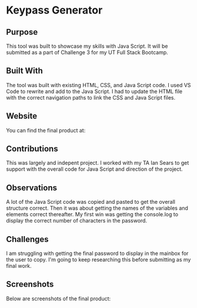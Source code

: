 # Keypass Generator

## Purpose
This tool was built to showcase my skills with Java Script. It will be submitted as a part of Challenge 3 for my UT Full Stack Bootcamp.

## Built With
The tool was built with existing HTML, CSS, and Java Script code. I used VS Code to rewrite and add to the Java Script. I had to update the HTML file with the correct navigation paths to link the CSS and Java Script files.

## Website
You can find the final product at:

## Contributions
This was largely and indepent project. I worked with my TA Ian Sears to get support with the overall code for Java Script and direction of the project.

## Observations
A lot of the Java Script code was copied and pasted to get the overall structure correct. Then it was about getting the names of the variables and elements correct thereafter. My first win was getting the console.log to display the correct number of characters in the password.

## Challenges
I am struggling with getting the final password to display in the mainbox for the user to copy. I'm going to keep researching this before submitting as my final work.

## Screenshots
Below are screenshots of the final product: